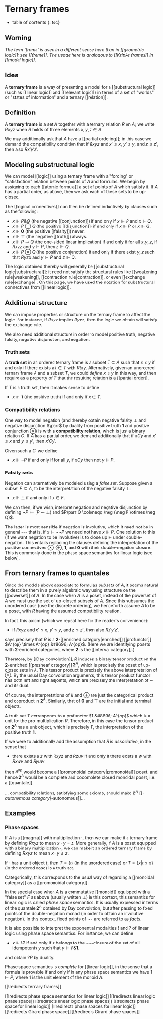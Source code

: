 # Ternary frames
* table of contents
{: toc}

## Warning

*The term 'frame' is used in a different sense here than in [[geometric logic]]; see [[frame]].  The usage here is analogous to [[Kripke frames]] in [[modal logic]].*

## Idea

A **ternary frame** is a way of presenting a model for a [[substructural logic]] (such as [[linear logic]] and [[relevant logic]]) in terms of a set of "worlds" or "states of information" and a ternary [[relation]].

## Definition

A **ternary frame** is a set $A$ together with a ternary relation $R$ on $A$; we write $R x y z$ when $R$ holds of three elements $x,y,z\in A$.

We may additionally ask that $A$ have a [[partial ordering]]; in this case we demand the compatibility condition that if $R x y z$ and $x'\le x$, $y'\le y$, and $z\le z'$, then also $R x' y' z'$.

## Modeling substructural logic

We can model [[logic]] using a ternary frame with a "forcing" or "satisfaction" relation between points of $A$ and formulas.  We begin by assigning to each [[atomic formula]] a set of points of $A$ which satisfy it.  If $A$ has a partial order, as above, then we ask each of these sets to be up-closed.

The [[logical connectives]] can then be defined inductively by clauses such as the following:

* $x \Vdash P \& Q$ (the negative [[conjunction]]) if and only if $x\Vdash P$ and $x\Vdash Q$.
* $x \Vdash P \oplus Q$ (the positive [[disjunction]]) if and only if $x \Vdash P$ or $x\Vdash Q$.
* $x \Vdash \mathbf{0}$ (the positive [[falsity]]) never.
* $x \Vdash \top$ (the negative [[truth]]) always.
* $x \Vdash P \multimap Q$ (the one-sided linear implication) if and only if for all $x,y,z$, if $R x y z$ and $y\Vdash P$, then $z\Vdash Q$.
* $x \Vdash P \otimes Q$ (the positive conjunction) if and only if there exist $y,z$ such that $R y z x$ and $y\Vdash P$ and $z\Vdash Q$.

The logic obtained thereby will generally be [[substructural logic|substructural]]: it need not satisfy the structural rules like [[weakening rule|weakening]], [[contraction rule|contraction]], or even [[exchange rule|exchange]].  On this page, we have used the notation for substructural connectives from [[linear logic]].

## Additional structure

We can impose properties or structure on the ternary frame to affect the logic.  For instance, if $R x y z$ implies $R y x z$, then the logic we obtain will satisfy the exchange rule.

We also need additional structure in order to model positive truth, negative falsity, negative disjunction, and negation.

### Truth sets

A **truth set** in an ordered ternary frame is a subset $T\subseteq A$ such that $x\le y$ if and only if there exists a $t\in T$ with $R t x y$.  Alternatively, given an unordered ternary frame $A$ and a subset $T$, we could *define* $x\le y$ in this way, and then require as a property of $T$ that the resulting relation is a [[partial order]].

If $T$ is a truth set, then it makes sense to define

* $x \Vdash \mathbf{1}$ (the positive truth) if and only if $x\in T$.

### Compatibility relations

One way to model negation (and thereby obtain negative falsity $\bot$ and negative disjunction $\parr$ by duality from positive truth $\mathbf{1}$ and positive conjunction $\otimes$) is with a **compatibility relation**, which is just a binary relation $C$.  If $A$ has a partial order, we demand additionally that if $x C y$ and $x'\le x$ and $y\le y'$, then $x' C y'$.

Given such a $C$, we define

* $x \Vdash \neg P$ if and only if for all $y$, if $x C y$ then not $y\Vdash P$.

### Falsity sets

Negation can alternatively be modeled using a *false set*.  Suppose given a subset $F\subseteq A$, to be the interpretation of the negative falsity $\bot$:

* $x\Vdash \bot$ if and only if $x\in F$.

We can then, if we wish, interpret negation and negative disjunction by defining $\neg P \coloneqq (P\multimap \bot)$ and $P\parr Q \coloneqq \neg (\neg P \otimes \neg Q)$.

The latter is most sensible if negation is involutive, which it need not be in general --- that is, if $x \Vdash \neg \neg P$ we need not have $x\Vdash P$.  One solution to this (if we want negation to be involutive) is to close up $\Vdash$ under double-negation.  This entails replacing the clauses defining the interpretation of the positive connectives $\otimes$, $\oplus$, $\mathbf{1}$, and $\mathbf{0}$ with their double-negation closure.  This is commonly done in the phase space semantics for linear logic (see below).


## From ternary frames to quantales

Since the models above associate to formulas *subsets* of $A$, it seems natural to describe them in a purely algebraic way using structure on the [[powerset]] of $A$.  In the case when $A$ is a poset, instead of the powerset of $A$ we must use the set of up-closed subsets of $A$.  Since this subsumes the unordered case (use the discrete ordering), we henceforth assume $A$ to be a poset, with $R$ having the assumed compatibility relation.

In fact, this axiom (which we repeat here for the reader's convenience):

* if $R x y z$ and $x'\le x$, $y'\le y$, and $z\le z'$, then also $R x' y' z'$.

says precisely that $R$ is a $\mathbf{2}$-[[enriched category|enriched]] [[profunctor]] $A^{op} \times A^{op} &#8696; A^{op}$.  (Here we are identifying posets with $\mathbf{2}$-enriched categories, where $\mathbf{2}$ is the [[interval category]].)

Therefore, by [[Day convolution]], $R$ induces a binary tensor product on the $\mathbf{2}$-enriched [[presheaf category]] $\mathbf{2}^A$, which is precisely the poset of up-closed sets in $A$.  This tensor product is precisely the above interpretation of $\otimes$.  By the usual Day convolution arguments, this tensor product functor has both left and right adjoints, which are precisely the interpretation of $\multimap$ and its dual.

Of course, the interpretations of $\&$ and $\oplus$ are just the categorical product and coproduct in $\mathbf{2}^A$.  Similarly, that of $\mathbf{0}$ and $\top$ are the initial and terminal objects.

A truth set $T$ corresponds to a profunctor $1 &#8696; A^{op}$ which is a unit for the pro-multiplication $R$.  Therefore, in this case the tensor product on $\mathbf{2}^A$ has a unit object, which is precisely $T$, the interpretation of the positive truth $\mathbf{1}$.

If we were to additionally add the assumption that $R$ is *associative*, in the sense that

* there exists a $z$ with $R x y z$ and $R z u v$ if and only if there exists a $w$ with $R x w v$ and $R y u w$

then $A^{op}$ would become a [[promonoidal category|promonoidal]] poset, and hence $\mathbf{2}^A$ would be a complete and cocomplete closed monoidal poset, i.e. a [[quantale]].

... compatibility relations, satisfying some axioms, should make $\mathbf{2}^A$ [[*-autonomous category|*-autonomous]]...

## Examples

### Phase spaces

If $A$ is a [[magma]] with multiplication $\cdot$, then we can make it a ternary frame by defining $R x y z$ to mean $x \cdot y = z$.  More generally, if $A$ is a poset equipped with a binary multiplication $\cdot$, we can make it an ordered ternary frame by defining $R x y z$ to mean $x \cdot y \le z$.

If $\cdot$ has a unit object $t$, then $T = \{t\}$ (in the unordered case) or $T = \{x | t \le x \}$ (in the ordered case) is a truth set.

Categorically, this corresponds to the usual way of regarding a [[monoidal category]] as a [[promonoidal category]].

In the special case when $A$ is a commutative [[monoid]] equipped with a "false set" $F$ as above (usually written $\bot$) in this context, this semantics for linear logic is called *phase space* semantics.  It is usually expressed in terms of the quantale $\mathbf{2}^A$ obtained by Day convolution, but after passing to fixed points of the double-negation monad (in order to obtain an involutive negation).  In this context, fixed points of $\neg\neg$ are referred to as *facts*.

It is also possible to interpret the exponential modalities $!$ and $?$ of linear logic using phase space semantics.  For instance, we can define

* $x \Vdash !P$ if and only if $x$ belongs to the $\neg\neg$-closure of the set of all idempotents $y$ such that $y\Vdash P \& \mathbf{1}$.

and obtain $?P$ by duality.

Phase space semantics is *complete* for [[linear logic]], in the sense that a formula is provable if and only if in any phase space semantics we have $1\vDash P$, where $1$ is the unit element of the monoid $A$.


[[!redirects ternary frames]]

[[!redirects phase space semantics for linear logic]]
[[!redirects linear logic phase space]]
[[!redirects linear logic phase spaces]]
[[!redirects phase space for linear logic]]
[[!redirects phase spaces for linear logic]]
[[!redirects Girard phase space]]
[[!redirects Girard phase spaces]]
